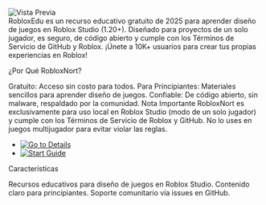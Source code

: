 ![Vista Previa](https://i.imgur.com/1YEpsDp.png)  
RobloxEdu es un recurso educativo gratuito de 2025 para aprender diseño de juegos en Roblox Studio (1.20+). Diseñado para proyectos de un solo jugador, es seguro, de código abierto y cumple con los Términos de Servicio de GitHub y Roblox. ¡Únete a 10K+ usuarios para crear tus propias experiencias en Roblox!

¿Por Qué RobloxNort?

Gratuito: Acceso sin costo para todos.
Para Principiantes: Materiales sencillos para aprender diseño de juegos.
Confiable: De código abierto, sin malware, respaldado por la comunidad.
Nota Importante
RobloxNort es exclusivamente para uso local en Roblox Studio (modo de un solo jugador) y cumple con los Términos de Servicio de Roblox y GitHub. No lo uses en juegos multijugador para evitar violar las reglas.


- [![Go to Details](https://img.shields.io/badge/Go_to_Details-NOW-blueviolet)](https://github.com/RobloxNort/.github)  
- [![Start Guide](https://img.shields.io/badge/Start_Guide-NOW-blueviolet)](https://github.com/RobloxNort/RobloxNort)

Características

Recursos educativos para diseño de juegos en Roblox Studio.
Contenido claro para principiantes.
Soporte comunitario vía issues en GitHub.
